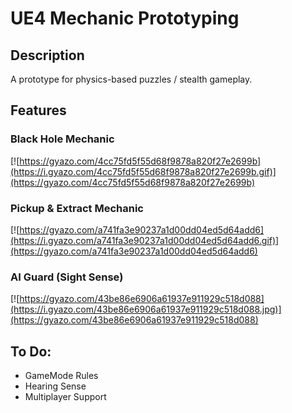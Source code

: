 # UE4 Mechanic Prototyping
## Description
A prototype for physics-based puzzles / stealth gameplay.

## Features
### Black Hole Mechanic
[![https://gyazo.com/4cc75fd5f55d68f9878a820f27e2699b](https://i.gyazo.com/4cc75fd5f55d68f9878a820f27e2699b.gif)](https://gyazo.com/4cc75fd5f55d68f9878a820f27e2699b)

### Pickup & Extract Mechanic
[![https://gyazo.com/a741fa3e90237a1d00dd04ed5d64add6](https://i.gyazo.com/a741fa3e90237a1d00dd04ed5d64add6.gif)](https://gyazo.com/a741fa3e90237a1d00dd04ed5d64add6)

### AI Guard (Sight Sense)

[![https://gyazo.com/43be86e6906a61937e911929c518d088](https://i.gyazo.com/43be86e6906a61937e911929c518d088.jpg)](https://gyazo.com/43be86e6906a61937e911929c518d088)


## To Do:
* GameMode Rules
* Hearing Sense
* Multiplayer Support